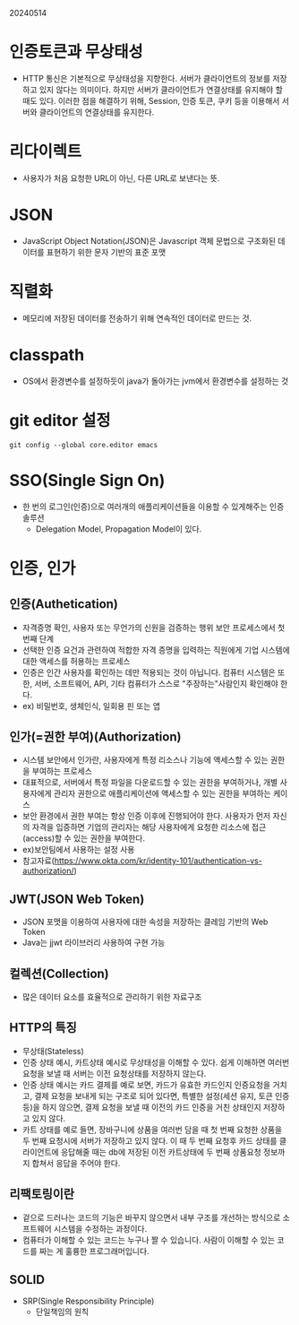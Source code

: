 20240514
# 인증토큰과 무상태성
- HTTP 통신은 기본적으로 무상태성을 지향한다. 서버가 클라이언트의 정보를 저장하고 있지 않다는 의미이다. 하지만 서버가 클라이언트가 연결상태를 유지해야 할 때도 있다. 이러한 점을 해결하기 위해, Session, 인증 토큰, 쿠키 등을 이용해서 서버와 클라이언트의 연결상태를 유지한다. 

# 리다이렉트
- 사용자가 처음 요청한 URL이 아닌, 다른 URL로 보낸다는 뜻.

# JSON
- JavaScript Object Notation(JSON)은 Javascript 객체 문법으로 구조화된 데이터를 표현하기 위한 문자 기반의 표준 포맷

# 직렬화
- 메모리에 저장된 데이터를 전송하기 위해 연속적인 데이터로 만드는 것.


# classpath
- OS에서 환경변수를 설정하듯이 java가 돌아가는 jvm에서 환경변수를 설정하는 것

# git editor 설정
```
git config --global core.editor emacs
```

# SSO(Single Sign On)
- 한 번의 로그인(인증)으로 여러개의 애플리케이션들을 이용할 수 있게해주는 인증 솔루션
    - Delegation Model, Propagation Model이 있다.

# 인증, 인가
## 인증(Authetication)
- 자격증명 확인, 사용자 또는 무언가의 신원을 검증하는 행위 보안 프로세스에서 첫 번째 단계
- 선택한 인증 요건과 관련하여 적합한 자격 증명을 입력하는 직원에게 기업 시스템에 대한 액세스를 허용하는 프로세스
- 인증은 인간 사용자를 확인하는 데만 적용되는 것이 아닙니다. 컴퓨터 시스템은 또한, 서버, 소프트웨어, API, 기타 컴퓨터가 스스로 "주장하는"사람인지 확인해야 한다.
- ex) 비밀번호, 생체인식, 일회용 핀 또는 앱

## 인가(=권한 부여)(Authorization)
- 시스템 보안에서 인가란, 사용자에게 특정 리소스나 기능에 액세스할 수 있는 권한을 부여하는 프로세스
- 대표적으로, 서버에서 특정 파일을 다운로드할 수 있는 권한을 부여하거나, 개별 사용자에게 관리자 권한으로 애플리케이션에 액세스할 수 있는 권한을 부여하는 케이스
- 보안 환경에서 권한 부여는 항상 인증 이후에 진행되어야 한다. 사용자가 먼저 자신의 자격을 입증하면 기업의 관리자는 해당 사용자에게 요청한 리소스에 접근(access)할 수 있는 권한을 부여한다.
- ex)보안팀에서 사용하는 설정 사용
- 참고자료(https://www.okta.com/kr/identity-101/authentication-vs-authorization/)


## JWT(JSON Web Token)
- JSON 포맷을 이용하여 사용자에 대한 속성을 저장하는 클레임 기반의 Web Token
- Java는 jjwt 라이브러리 사용하여 구현 가능

## 컬렉션(Collection)
- 많은 데이터 요소를 효율적으로 관리하기 위한 자료구조


## HTTP의 특징
- 무상태(Stateless)
 - 인증 상태 예시, 카트상태 예시로 무상태성을 이해할 수 있다. 쉽게 이해하면 여러번 요청을 보낼 때 서버는 이전 요청상태를 저장하지 않는다.
 - 인증 상태 예시는 카드 결제를 예로 보면, 카드가 유효한 카드인지 인증요청을 거치고, 결제 요청을 보내게 되는 구조로 되어 있다면, 특별한 설정(세션 유지, 토큰 인증 등)을 하지 않으면, 결제 요청을 보낼 때 이전의 카드 인증을 거친 상태인지 저장하고 있지 않다.
 - 카트 상태를 예로 들면, 장바구니에 상품을 여러번 담을 때 첫 번째 요청한 상품을 두 번째 요청시에 서버가 저장하고 있지 않다. 이 때 두 번째 요청후 카드 상태를 클라이언트에 응답해줄 때는 db에 저장된 이전 카트상태에 두 번째 상품요청 정보까지 합쳐서 응답을 주어야 한다.

 

## 리팩토링이란
- 겉으로 드러나는 코드의 기능은 바꾸지 않으면서 내부 구조를 개선하는 방식으로 소프트웨어 시스템을 수정하는 과정이다.
- 컴퓨터가 이해할 수 있는 코드는 누구나 짤 수 있습니다. 사람이 이해할 수 있는 코드를 짜는 게 훌륭한 프로그래머입니다.

## SOLID
- SRP(Single Responsibility Principle)
    - 단일책임의 원칙
